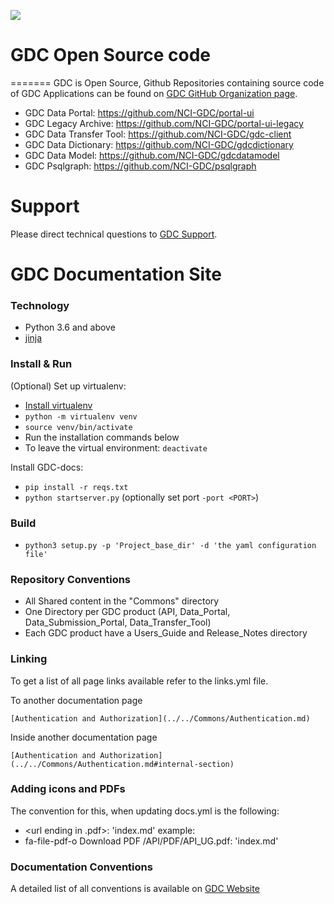 ![](https://gdc.cancer.gov/sites/all/themes/gdc_bootstrap/logo.png)

# GDC Open Source code

=======
GDC is Open Source, Github Repositories containing source code of GDC Applications can be found on [GDC GitHub Organization page](https://github.com/NCI-GDC/).

- GDC Data Portal: https://github.com/NCI-GDC/portal-ui
- GDC Legacy Archive: https://github.com/NCI-GDC/portal-ui-legacy
- GDC Data Transfer Tool: https://github.com/NCI-GDC/gdc-client
- GDC Data Dictionary: https://github.com/NCI-GDC/gdcdictionary
- GDC Data Model: https://github.com/NCI-GDC/gdcdatamodel
- GDC Psqlgraph: https://github.com/NCI-GDC/psqlgraph

# Support

Please direct technical questions to [GDC Support](https://gdc.cancer.gov/support).

# GDC Documentation Site

### Technology

- Python 3.6 and above
- [jinja](http://www.jinja.palletsprojects.com/)

### Install & Run

(Optional) Set up virtualenv:

- [Install virtualenv](https://packaging.python.org/guides/installing-using-pip-and-virtual-environments/)
- `python -m virtualenv venv`
- `source venv/bin/activate`
- Run the installation commands below
- To leave the virtual environment: `deactivate`

Install GDC-docs:

- `pip install -r reqs.txt`
- `python startserver.py` (optionally set port `-port <PORT>`)

### Build

- `python3 setup.py -p 'Project_base_dir' -d 'the yaml configuration file'`

### Repository Conventions

- All Shared content in the "Commons" directory
- One Directory per GDC product (API, Data_Portal, Data_Submission_Portal, Data_Transfer_Tool)
- Each GDC product have a Users_Guide and Release_Notes directory

### Linking

To get a list of all page links available refer to the links.yml file.

To another documentation page

```
[Authentication and Authorization](../../Commons/Authentication.md)
```

Inside another documentation page

```
[Authentication and Authorization](../../Commons/Authentication.md#internal-section)
```

### Adding icons and PDFs

The convention for this, when updating docs.yml is the following:

- <font-awesome-icon> <content> <url ending in .pdf>: 'index.md'
  example:
- fa-file-pdf-o Download PDF /API/PDF/API_UG.pdf: 'index.md'

### Documentation Conventions

A detailed list of all conventions is available on [GDC Website](https://gdc.cancer.gov/conventions-page)

